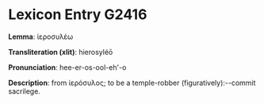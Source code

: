 # Lexicon Entry G2416

**Lemma**: ἱεροσυλέω

**Transliteration (xlit)**: hierosyléō

**Pronunciation**: hee-er-os-ool-eh'-o

**Description**:
from ἱερόσυλος; to be a temple-robber (figuratively):--commit sacrilege.

